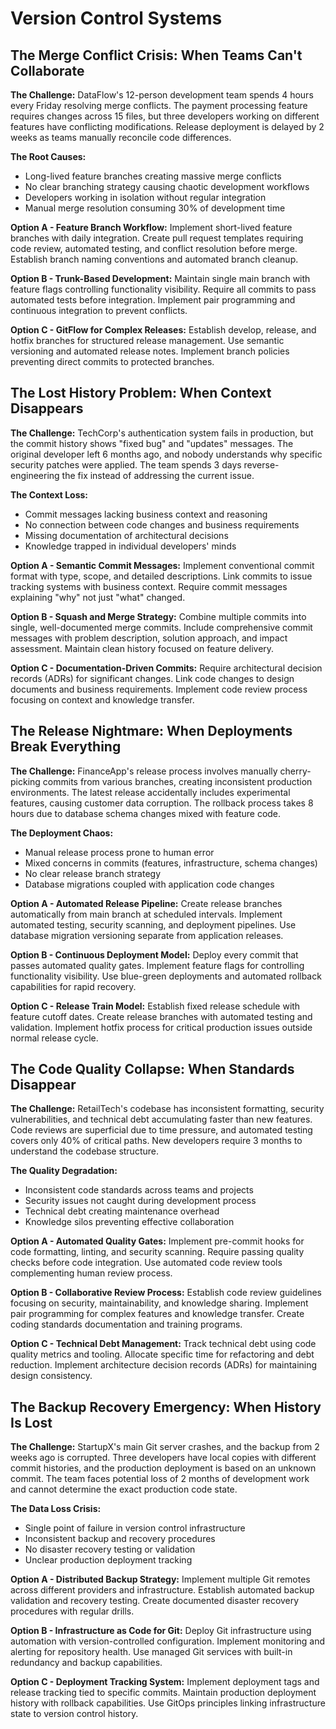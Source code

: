 # Version Control Systems

## The Merge Conflict Crisis: When Teams Can't Collaborate

**The Challenge:** DataFlow's 12-person development team spends 4 hours every Friday resolving merge conflicts. The payment processing feature requires changes across 15 files, but three developers working on different features have conflicting modifications. Release deployment is delayed by 2 weeks as teams manually reconcile code differences.

**The Root Causes:**
- Long-lived feature branches creating massive merge conflicts
- No clear branching strategy causing chaotic development workflows
- Developers working in isolation without regular integration
- Manual merge resolution consuming 30% of development time

**Option A - Feature Branch Workflow:**
Implement short-lived feature branches with daily integration. Create pull request templates requiring code review, automated testing, and conflict resolution before merge. Establish branch naming conventions and automated branch cleanup.

**Option B - Trunk-Based Development:**
Maintain single main branch with feature flags controlling functionality visibility. Require all commits to pass automated tests before integration. Implement pair programming and continuous integration to prevent conflicts.

**Option C - GitFlow for Complex Releases:**
Establish develop, release, and hotfix branches for structured release management. Use semantic versioning and automated release notes. Implement branch policies preventing direct commits to protected branches.

## The Lost History Problem: When Context Disappears

**The Challenge:** TechCorp's authentication system fails in production, but the commit history shows "fixed bug" and "updates" messages. The original developer left 6 months ago, and nobody understands why specific security patches were applied. The team spends 3 days reverse-engineering the fix instead of addressing the current issue.

**The Context Loss:**
- Commit messages lacking business context and reasoning
- No connection between code changes and business requirements
- Missing documentation of architectural decisions
- Knowledge trapped in individual developers' minds

**Option A - Semantic Commit Messages:**
Implement conventional commit format with type, scope, and detailed descriptions. Link commits to issue tracking systems with business context. Require commit messages explaining "why" not just "what" changed.

**Option B - Squash and Merge Strategy:**
Combine multiple commits into single, well-documented merge commits. Include comprehensive commit messages with problem description, solution approach, and impact assessment. Maintain clean history focused on feature delivery.

**Option C - Documentation-Driven Commits:**
Require architectural decision records (ADRs) for significant changes. Link code changes to design documents and business requirements. Implement code review process focusing on context and knowledge transfer.

## The Release Nightmare: When Deployments Break Everything

**The Challenge:** FinanceApp's release process involves manually cherry-picking commits from various branches, creating inconsistent production environments. The latest release accidentally includes experimental features, causing customer data corruption. The rollback process takes 8 hours due to database schema changes mixed with feature code.

**The Deployment Chaos:**
- Manual release process prone to human error
- Mixed concerns in commits (features, infrastructure, schema changes)
- No clear release branch strategy
- Database migrations coupled with application code changes

**Option A - Automated Release Pipeline:**
Create release branches automatically from main branch at scheduled intervals. Implement automated testing, security scanning, and deployment pipelines. Use database migration versioning separate from application releases.

**Option B - Continuous Deployment Model:**
Deploy every commit that passes automated quality gates. Implement feature flags for controlling functionality visibility. Use blue-green deployments and automated rollback capabilities for rapid recovery.

**Option C - Release Train Model:**
Establish fixed release schedule with feature cutoff dates. Create release branches with automated testing and validation. Implement hotfix process for critical production issues outside normal release cycle.

## The Code Quality Collapse: When Standards Disappear

**The Challenge:** RetailTech's codebase has inconsistent formatting, security vulnerabilities, and technical debt accumulating faster than new features. Code reviews are superficial due to time pressure, and automated testing covers only 40% of critical paths. New developers require 3 months to understand the codebase structure.

**The Quality Degradation:**
- Inconsistent code standards across teams and projects
- Security issues not caught during development process
- Technical debt creating maintenance overhead
- Knowledge silos preventing effective collaboration

**Option A - Automated Quality Gates:**
Implement pre-commit hooks for code formatting, linting, and security scanning. Require passing quality checks before code integration. Use automated code review tools complementing human review process.

**Option B - Collaborative Review Process:**
Establish code review guidelines focusing on security, maintainability, and knowledge sharing. Implement pair programming for complex features and knowledge transfer. Create coding standards documentation and training programs.

**Option C - Technical Debt Management:**
Track technical debt using code quality metrics and tooling. Allocate specific time for refactoring and debt reduction. Implement architecture decision records (ADRs) for maintaining design consistency.

## The Backup Recovery Emergency: When History Is Lost

**The Challenge:** StartupX's main Git server crashes, and the backup from 2 weeks ago is corrupted. Three developers have local copies with different commit histories, and the production deployment is based on an unknown commit. The team faces potential loss of 2 months of development work and cannot determine the exact production code state.

**The Data Loss Crisis:**
- Single point of failure in version control infrastructure
- Inconsistent backup and recovery procedures
- No disaster recovery testing or validation
- Unclear production deployment tracking

**Option A - Distributed Backup Strategy:**
Implement multiple Git remotes across different providers and infrastructure. Establish automated backup validation and recovery testing. Create documented disaster recovery procedures with regular drills.

**Option B - Infrastructure as Code for Git:**
Deploy Git infrastructure using automation with version-controlled configuration. Implement monitoring and alerting for repository health. Use managed Git services with built-in redundancy and backup capabilities.

**Option C - Deployment Tracking System:**
Implement deployment tags and release tracking tied to specific commits. Maintain production deployment history with rollback capabilities. Use GitOps principles linking infrastructure state to version control history.